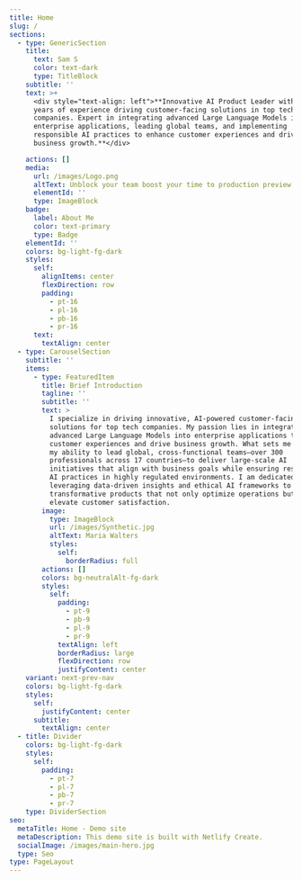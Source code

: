 ```yaml
---
title: Home
slug: /
sections:
  - type: GenericSection
    title:
      text: Sam S
      color: text-dark
      type: TitleBlock
    subtitle: ''
    text: >+
      <div style="text-align: left">**Innovative AI Product Leader with over 15
      years of experience driving customer-facing solutions in top tech
      companies. Expert in integrating advanced Large Language Models into
      enterprise applications, leading global teams, and implementing
      responsible AI practices to enhance customer experiences and drive
      business growth.**</div>

    actions: []
    media:
      url: /images/Logo.png
      altText: Unblock your team boost your time to production preview
      elementId: ''
      type: ImageBlock
    badge:
      label: About Me
      color: text-primary
      type: Badge
    elementId: ''
    colors: bg-light-fg-dark
    styles:
      self:
        alignItems: center
        flexDirection: row
        padding:
          - pt-16
          - pl-16
          - pb-16
          - pr-16
      text:
        textAlign: center
  - type: CarouselSection
    subtitle: ''
    items:
      - type: FeaturedItem
        title: Brief Introduction
        tagline: ''
        subtitle: ''
        text: >
          I specialize in driving innovative, AI-powered customer-facing
          solutions for top tech companies. My passion lies in integrating
          advanced Large Language Models into enterprise applications to enhance
          customer experiences and drive business growth. What sets me apart is
          my ability to lead global, cross-functional teams—over 300
          professionals across 17 countries—to deliver large-scale AI
          initiatives that align with business goals while ensuring responsible
          AI practices in highly regulated environments. I am dedicated to
          leveraging data-driven insights and ethical AI frameworks to create
          transformative products that not only optimize operations but also
          elevate customer satisfaction.
        image:
          type: ImageBlock
          url: /images/Synthetic.jpg
          altText: Maria Walters
          styles:
            self:
              borderRadius: full
        actions: []
        colors: bg-neutralAlt-fg-dark
        styles:
          self:
            padding:
              - pt-9
              - pb-9
              - pl-9
              - pr-9
            textAlign: left
            borderRadius: large
            flexDirection: row
            justifyContent: center
    variant: next-prev-nav
    colors: bg-light-fg-dark
    styles:
      self:
        justifyContent: center
      subtitle:
        textAlign: center
  - title: Divider
    colors: bg-light-fg-dark
    styles:
      self:
        padding:
          - pt-7
          - pl-7
          - pb-7
          - pr-7
    type: DividerSection
seo:
  metaTitle: Home - Demo site
  metaDescription: This demo site is built with Netlify Create.
  socialImage: /images/main-hero.jpg
  type: Seo
type: PageLayout
---
```

